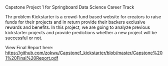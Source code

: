 Capstone Project 1 for Springboard Data Science Career Track

Thr problem
  Kickstarter is a crowd-fund based website for creators to raise funds for their projects and in return provide their backers exclusive rewards and benefits. 
  In this project, we are going to analyze previous kickstarter projects and provide predictions whether a new project will be successful or not.
  
View Final Report here: https://github.com/zokwu/Capstone1_kickstarter/blob/master/Capstone%201%20Final%20Report.pdf
  
 
